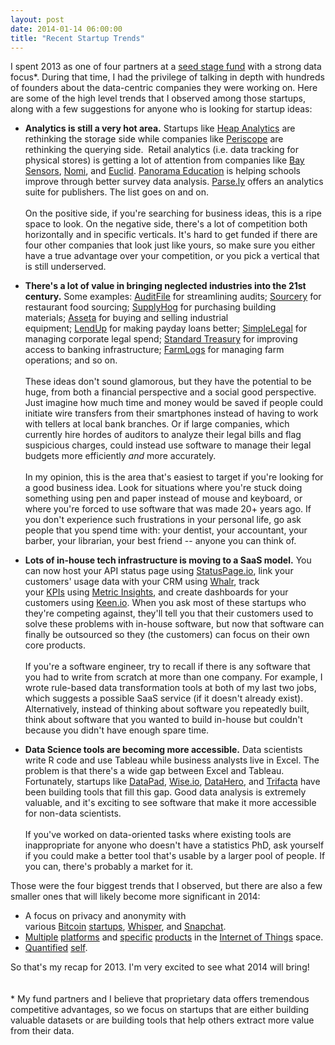 ```yaml
---
layout: post
date: 2014-01-14 06:00:00
title: "Recent Startup Trends"
---
```


I spent 2013 as one of four partners at a <a href="http://www.susaventures.com/" target="_blank">seed stage fund</a> with a strong data focus*. During that time, I had the privilege of talking in depth with hundreds of founders about the data-centric companies they were working on. Here are some of the high level trends that I observed among those startups, along with a few suggestions for anyone who is looking for startup ideas:

- **Analytics is still a very hot area.** Startups like <a href="https://heapanalytics.com/" target="_blank">Heap Analytics</a> are rethinking the storage side while companies like <a href="https://angel.co/periscope" target="_blank">Periscope</a> are rethinking the querying side.  Retail analytics (i.e. data tracking for physical stores) is getting a lot of attention from companies like <a href="http://www.baysensors.com/" target="_blank">Bay Sensors</a>, <a href="http://nomi.com/nomi-operations/" target="_blank">Nomi</a>, and <a href="http://euclidanalytics.com/" target="_blank">Euclid</a>. <a href="https://www.panoramaed.com/" target="_blank">Panorama Education</a> is helping schools improve through better survey data analysis. <a href="http://www.parsely.com/" target="_blank">Parse.ly</a> offers an analytics suite for publishers. The list goes on and on.  
<br>On the positive side, if you're searching for business ideas, this is a ripe space to look. On the negative side, there's a lot of competition both horizontally and in specific verticals. It's hard to get funded if there are four other companies that look just like yours, so make sure you either have a true advantage over your competition, or you pick a vertical that is still underserved.

- **There's a lot of value in bringing neglected industries into the 21st century.** Some examples: <a href="https://www.auditfile.com/" target="_blank">AuditFile</a> for streamlining audits; <a href="http://sourcery.us/hello" target="_blank">Sourcery</a> for restaurant food sourcing; <a href="https://www.supplyhog.com/" target="_blank">SupplyHog</a> for purchasing building materials; <a href="http://www.asseta.com/" target="_blank">Asseta</a> for buying and selling industrial equipment; <a href="https://www.lendup.com/" target="_blank">LendUp</a> for making payday loans better; <a href="http://www.simplelegal.com/" target="_blank">SimpleLegal</a> for managing corporate legal spend; <a href="http://standardtreasury.com/" target="_blank">Standard Treasury</a> for improving access to banking infrastructure; <a href="http://farmlogs.com/" target="_blank">FarmLogs</a> for managing farm operations; and so on.  
<br>These ideas don't sound glamorous, but they have the potential to be huge, from both a financial perspective and a social good perspective. Just imagine how much time and money would be saved if people could initiate wire transfers from their smartphones instead of having to work with tellers at local bank branches. Or if large companies, which currently hire hordes of auditors to analyze their legal bills and flag suspicious charges, could instead use software to manage their legal budgets more efficiently _and_ more accurately.  
<br>In my opinion, this is the area that's easiest to target if you're looking for a good business idea. Look for situations where you're stuck doing something using pen and paper instead of mouse and keyboard, or where you're forced to use software that was made 20+ years ago. If you don't experience such frustrations in your personal life, go ask people that you spend time with: your dentist, your accountant, your barber, your librarian, your best friend -- anyone you can think of.

- **Lots of in-house tech infrastructure is moving to a SaaS model.** You can now host your API status page using <a href="https://www.statuspage.io/" target="_blank">StatusPage.io</a>, link your customers' usage data with your CRM using <a href="http://www.whalr.com/" target="_blank">Whalr</a>, track your <a href="http://en.wikipedia.org/wiki/Key_performance_indicator" target="_blank">KPIs</a> using <a href="http://www.metricinsights.com/" target="_blank">Metric Insights</a>, and create dashboards for your customers using <a href="https://keen.io/" target="_blank">Keen.io</a>. When you ask most of these startups who they're competing against, they'll tell you that their customers used to solve these problems with in-house software, but now that software can finally be outsourced so they (the customers) can focus on their own core products.  
<br>If you're a software engineer, try to recall if there is any software that you had to write from scratch at more than one company. For example, I wrote rule-based data transformation tools at both of my last two jobs, which suggests a possible SaaS service (if it doesn't already exist). Alternatively, instead of thinking about software you repeatedly built, think about software that you wanted to build in-house but couldn't because you didn't have enough spare time.

- **Data Science tools are becoming more accessible.** Data scientists write R code and use Tableau while business analysts live in Excel. The problem is that there's a wide gap between Excel and Tableau. Fortunately, startups like <a href="http://www.datapad.io/" target="_blank">DataPad</a>, <a href="http://about.wise.io/" target="_blank">Wise.io</a>, <a href="https://datahero.com/" target="_blank">DataHero</a>, and <a href="http://www.trifacta.com/" target="_blank">Trifacta</a> have been building tools that fill this gap. Good data analysis is extremely valuable, and it's exciting to see software that make it more accessible for non-data scientists.  
<br>If you've worked on data-oriented tasks where existing tools are inappropriate for anyone who doesn't have a statistics PhD, ask yourself if you could make a better tool that's usable by a larger pool of people. If you can, there's probably a market for it.

Those were the four biggest trends that I observed, but there are also a few smaller ones that will likely become more significant in 2014:

- A focus on privacy and anonymity with various <a href="https://coinbase.com/" target="_blank">Bitcoin</a> <a href="http://buttercoin.com/" target="_blank">startups</a>, <a href="http://whisper.sh/" target="_blank">Whisper</a>, and <a href="http://www.snapchat.com/" target="_blank">Snapchat</a>.
- <a href="https://www.spark.io/" target="_blank">Multiple</a> <a href="http://pinocc.io/" target="_blank">platforms</a> and <a href="http://hiku.us/" target="_blank">specific</a> <a href="https://dash.by/" target="_blank">products</a> in the <a href="http://en.wikipedia.org/wiki/Internet_of_Things" target="_blank">Internet of Things</a> space.
- <a href="http://www.moves-app.com/" target="_blank">Quantified</a> <a href="http://human.co/" target="_blank">self</a>.

So that's my recap for 2013. I'm very excited to see what 2014 will bring!
<br>
<br>
<br>
&#42; My fund partners and I believe that proprietary data offers tremendous competitive advantages, so we focus on startups that are either building valuable datasets or are building tools that help others extract more value from their data. 